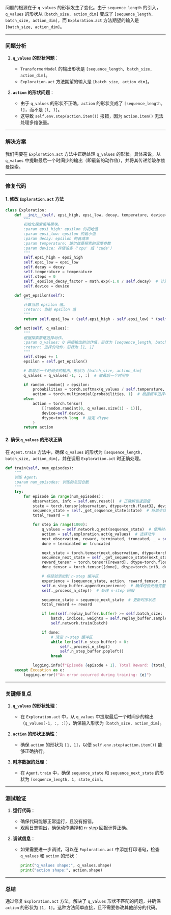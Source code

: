 问题的根源在于 `q_values` 的形状发生了变化。由于 `sequence_length` 的引入，`q_values` 的形状从 `[batch_size, action_dim]` 变成了 `[sequence_length, batch_size, action_dim]`，而 `Exploration.act` 方法期望的输入是 `[batch_size, action_dim]`。

---

### **问题分析**

1. **`q_values` 的形状问题**：

   - `TransformerModel` 的输出形状是 `[sequence_length, batch_size, action_dim]`。
   - `Exploration.act` 方法期望的输入是 `[batch_size, action_dim]`。

2. **`action` 的形状问题**：
   - 由于 `q_values` 的形状不正确，`action` 的形状变成了 `[sequence_length, 1]`，而不是 `[1, 1]`。
   - 这导致 `self.env.step(action.item())` 报错，因为 `action.item()` 无法处理多维张量。

---

### **解决方案**

我们需要在 `Exploration.act` 方法中正确处理 `q_values` 的形状。具体来说，从 `q_values` 中提取最后一个时间步的输出（即最新的动作值），并将其传递给玻尔兹曼探索。

---

### **修复代码**

#### **1. 修改 `Exploration.act` 方法**

```python
class Exploration:
    def __init__(self, epsi_high, epsi_low, decay, temperature, device='cpu'):
        """
        初始化探索策略模块。
        :param epsi_high: epsilon 的初始值
        :param epsi_low: epsilon 的最小值
        :param decay: epsilon 的衰减率
        :param temperature: 玻尔兹曼探索的温度参数
        :param device: 存储设备（'cpu' 或 'cuda'）
        """
        self.epsi_high = epsi_high
        self.epsi_low = epsi_low
        self.decay = decay
        self.temperature = temperature
        self.steps = 0
        self._epsilon_decay_factor = math.exp(-1.0 / self.decay)  # 计算 epsilon 衰减因子
        self.device = device

    def get_epsilon(self):
        """
        计算当前 epsilon 值。
        :return: 当前 epsilon 值
        """
        return self.epsi_low + (self.epsi_high - self.epsi_low) * (self._epsilon_decay_factor ** self.steps)

    def act(self, q_values):
        """
        根据探索策略选择动作。
        :param q_values: Q 网络输出的动作值，形状为 [sequence_length, batch_size, action_dim]
        :return: 选择的动作，形状为 [1, 1]
        """
        self.steps += 1
        epsilon = self.get_epsilon()

        # 取最后一个时间步的输出，形状为 [batch_size, action_dim]
        q_values = q_values[-1, :, :]  # 取最后一个时间步

        if random.random() > epsilon:
            probabilities = torch.softmax(q_values / self.temperature, dim=1)  # 玻尔兹曼探索
            action = torch.multinomial(probabilities, 1)  # 根据概率选择动作
        else:
            action = torch.tensor(
                [[random.randint(0, q_values.size(1) - 1)]],
                device=self.device,
                dtype=torch.long  # 指定 dtype
            )
        return action
```

#### **2. 确保 `q_values` 的形状正确**

在 `Agent.train` 方法中，确保 `q_values` 的形状为 `[sequence_length, batch_size, action_dim]`，并在调用 `Exploration.act` 时正确处理。

```python
def train(self, num_episodes):
    """
    训练 Agent。
    :param num_episodes: 训练的总回合数
    """
    try:
        for episode in range(num_episodes):
            observation, info = self.env.reset()  # 正确解包返回值
            state = torch.tensor(observation, dtype=torch.float32, device=self.network.device).unsqueeze(0)
            sequence_state = self._get_sequence_state(state)  # 将单步状态扩展为时序数据
            total_reward = 0

            for step in range(1000):
                q_values = self.network.q_net(sequence_state)  # 使用时序数据作为输入，形状为 [sequence_length, 1, action_dim]
                action = self.exploration.act(q_values)  # 选择动作
                next_observation, reward, terminated, truncated, _ = self.env.step(action.item())  # 执行动作
                done = terminated or truncated

                next_state = torch.tensor(next_observation, dtype=torch.float32, device=self.network.device).unsqueeze(0)
                sequence_next_state = self._get_sequence_state(next_state)  # 将下一个状态扩展为时序数据
                reward_tensor = torch.tensor([reward], dtype=torch.float32, device=self.network.device)
                done_tensor = torch.tensor([done], dtype=torch.int8, device=self.network.device)

                # 将经验添加到 n-step 缓冲区
                experience = (sequence_state, action, reward_tensor, sequence_next_state, done_tensor)
                self.n_step_buffer.append(experience)  # 确保经验元组完整
                self._process_n_step()  # 处理 n-step 回报

                sequence_state = sequence_next_state  # 更新时序状态
                total_reward += reward

                if len(self.replay_buffer.buffer) >= self.batch_size:
                    batch, indices, weights = self.replay_buffer.sample(self.batch_size)
                    self.network.train(batch)

                if done:
                    # 清空 n-step 缓冲区
                    while len(self.n_step_buffer) > 0:
                        self._process_n_step()
                        self.n_step_buffer.popleft()
                    break

            logging.info(f"Episode {episode + 1}, Total Reward: {total_reward}")
    except Exception as e:
        logging.error(f"An error occurred during training: {e}")
```

---

### **关键修复点**

1. **`q_values` 的形状处理**：

   - 在 `Exploration.act` 中，从 `q_values` 中提取最后一个时间步的输出（`q_values[-1, :, :]`），确保输入形状为 `[batch_size, action_dim]`。

2. **`action` 的形状正确性**：

   - 确保 `action` 的形状为 `[1, 1]`，以便 `self.env.step(action.item())` 能够正确执行。

3. **时序数据的处理**：
   - 在 `Agent.train` 中，确保 `sequence_state` 和 `sequence_next_state` 的形状为 `[sequence_length, 1, state_dim]`。

---

### **测试验证**

1. **运行代码**：

   - 确保代码能够正常运行，且没有报错。
   - 观察日志输出，确保动作选择和 n-step 回报计算正确。

2. **调试信息**：
   - 如果需要进一步调试，可以在 `Exploration.act` 中添加打印语句，检查 `q_values` 和 `action` 的形状：
     ```python
     print("q_values shape:", q_values.shape)
     print("action shape:", action.shape)
     ```

---

### **总结**

通过修复 `Exploration.act` 方法，解决了 `q_values` 形状不匹配的问题，并确保 `action` 的形状为 `[1, 1]`。这种方法简单直接，且不需要修改其他部分的代码。
